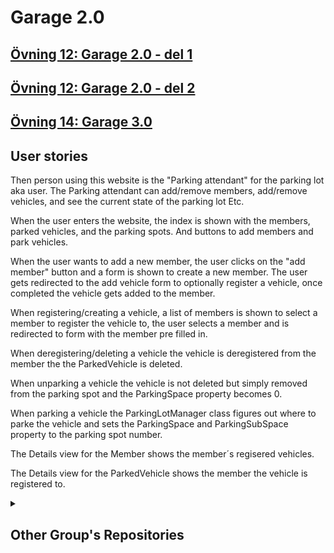 # Garage 2.0

## [Övning 12: Garage 2.0 - del 1](/Övning12_Garage2_del1.pdf)

## [Övning 12: Garage 2.0 - del 2](/Övning12_Garage2_del2.pdf)

## [Övning 14: Garage 3.0](/Övning14_Garage3.0.pdf)

## User stories

Then person using this website is the "Parking attendant" for the parking lot aka user.
The Parking attendant can add/remove members, add/remove vehicles, and see the current state of the parking lot Etc.

When the user enters the website, the index is shown with the members, parked vehicles, and the parking spots. And buttons to add members and park vehicles.

When the user wants to add a new member, the user clicks on the "add member" button and a form is shown to create a new member.
The user gets redirected to the add vehicle form to optionally register a vehicle, once completed the vehicle gets added to the member.

When registering/creating a vehicle, a list of members is shown to select a member to register the vehicle to, the user selects a member and is redirected to form with the member pre filled in.

When deregistering/deleting a vehicle the vehicle is deregistered from the member the the ParkedVehicle is deleted.

When unparking a vehicle the vehicle is not deleted but simply removed from the parking spot and the ParkingSpace property becomes 0.

When parking a vehicle the ParkingLotManager class figures out where to parke the vehicle and sets the ParkingSpace and ParkingSubSpace property to the parking spot number.

The Details view for the Member shows the member´s regisered vehicles.

The Details view for the ParkedVehicle shows the member the vehicle is registered to.

<details>
<summary><h2>Other Group's Repositories</h2></summary>
<ul>
  <li><a href="https://github.com/SushmaSrinivasan/Garage-3.0-group-1">Grupp 1</a></li>
  <li><a href="https://github.com/AlexanderReaper7/Garage2">Grupp 2 <- This is us!</a></li>
  <li><a href="https://github.com/moon1204am/garage-3.0">Grupp 3</a></li>
  <li><a href="https://github.com/josukattoor/Garage-3-MVCEF">Grupp 4</a></li>
  <li><a href="https://github.com/samuellidstrom/Garage2.0_Group5">Grupp 5</a></li>
  <li><a href="https://github.com/Kasleets/Garage3">Grupp 6</a></li>
  <li><a href="https://github.com/EliasRafo/Garage3">Grupp 7</a></li>
  <li><a href="https://github.com/dornax/Ovning_14">Grupp 8</a></li>
</ul>
</details>
